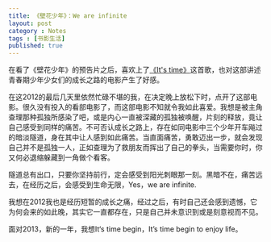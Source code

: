 ```yaml
---
title: 《壁花少年》：We are infinite
layout: post
category : Notes
tags : [书影生活]
published: true
---
```


在看了《壁花少年》的预告片之后，喜欢上了[《It's time》][1]这首歌，也对这部讲述青春期少年少女们的成长之路的电影产生了好感。

在这2012的最后几天里依然忙碌不堪的我，在决定晚上放松下时，点开了这部电影。很久没有投入的看部电影了，而这部电影不知就令我如此喜爱。我想是被主角查理那种孤独所感染了吧，或是内心一直被深藏的孤独被唤醒，片刻的释放，竟让自己感受到同样的痛苦。不可否认成长之路上，存在如同电影中三个少年开车飚过的暗淡隧道，身在其中让人感到如此痛苦。当直面痛苦，勇敢迈出一步，就会发现自己并不是孤独一人，正如查理为了救朋友而挥出了自己的拳头，当需要你时，你又何必退缩躲藏到一角做个看客。

隧道总有出口，只要你坚持前行，定会感受到阳光刺眼那一刻。黑暗不在，痛苦远去，在经历之后，会感受到生命无限，Yes，we are infinite.

我想在2012我也是经历短暂的成长之痛，经过之后，有时自己还会感到遗憾，它为何会来的如此晚，其实它一直都存在，只是自己并未意识到或是刻意视而不见。

面对2013，新的一年，我想It‘s time begin，It’s time begin to enjoy life。

[1]:http://www.xiami.com/song/play?ids=/song/playlist/id/1770161272/object_name/default/object_id/0